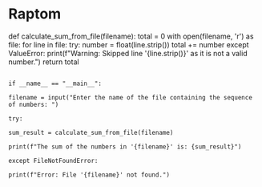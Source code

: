 # Raptom
def calculate_sum_from_file(filename):
    total = 0
        with open(filename, 'r') as file:
                for line in file:
                            try:
                                            number = float(line.strip())
                                                            total += number
                                                                        except ValueError:
                                                                                        print(f"Warning: Skipped line '{line.strip()}' as it is not a valid number.")
                                                                                            return total

                                                                                            if __name__ == "__main__":
                                                                                                filename = input("Enter the name of the file containing the sequence of numbers: ")
                                                                                                    try:
                                                                                                            sum_result = calculate_sum_from_file(filename)
                                                                                                                    print(f"The sum of the numbers in '{filename}' is: {sum_result}")
                                                                                                                        except FileNotFoundError:
                                                                                                                                print(f"Error: File '{filename}' not found.")
                                                                                                                                